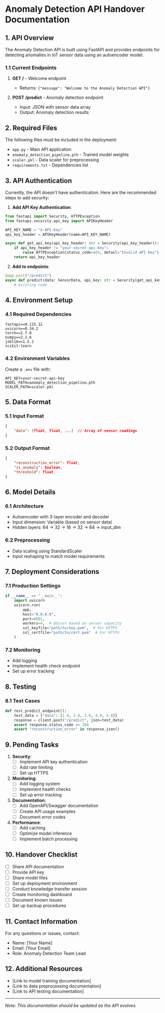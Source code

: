 # Anomaly Detection API Handover Documentation

## 1. API Overview

The Anomaly Detection API is built using FastAPI and provides endpoints for detecting anomalies in IoT sensor data using an autoencoder model.

### 1.1 Current Endpoints

1. **GET /** - Welcome endpoint
   - Returns: `{"message": "Welcome to the Anomaly Detection API"}`

2. **POST /predict** - Anomaly detection endpoint
   - Input: JSON with sensor data array
   - Output: Anomaly detection results

## 2. Required Files

The following files must be included in the deployment:
- `app.py` - Main API application
- `anomaly_detection_pipeline.pth` - Trained model weights
- `scaler.pkl` - Data scaler for preprocessing
- `requirements.txt` - Dependencies list

## 3. API Authentication

Currently, the API doesn't have authentication. Here are the recommended steps to add security:

1. **Add API Key Authentication**:
```python
from fastapi import Security, HTTPException
from fastapi.security.api_key import APIKeyHeader

API_KEY_NAME = "X-API-Key"
api_key_header = APIKeyHeader(name=API_KEY_NAME)

async def get_api_key(api_key_header: str = Security(api_key_header)):
    if api_key_header != "your-secret-api-key":
        raise HTTPException(status_code=403, detail="Invalid API Key")
    return api_key_header
```

2. **Add to endpoints**:
```python
@app.post("/predict")
async def predict(data: SensorData, api_key: str = Security(get_api_key)):
    # existing code
```

## 4. Environment Setup

### 4.1 Required Dependencies
```
fastapi==0.115.12
uvicorn==0.34.2
torch==2.7.0
numpy==2.2.6
joblib==1.5.1
scikit-learn
```

### 4.2 Environment Variables
Create a `.env` file with:
```
API_KEY=your-secret-api-key
MODEL_PATH=anomaly_detection_pipeline.pth
SCALER_PATH=scaler.pkl
```

## 5. Data Format

### 5.1 Input Format
```json
{
    "data": [float, float, ...]  // Array of sensor readings
}
```

### 5.2 Output Format
```json
{
    "reconstruction_error": float,
    "is_anomaly": boolean,
    "threshold": float
}
```

## 6. Model Details

### 6.1 Architecture
- Autoencoder with 3-layer encoder and decoder
- Input dimension: Variable (based on sensor data)
- Hidden layers: 64 → 32 → 16 → 32 → 64 → input_dim

### 6.2 Preprocessing
- Data scaling using StandardScaler
- Input reshaping to match model requirements

## 7. Deployment Considerations

### 7.1 Production Settings
```python
if __name__ == "__main__":
    import uvicorn
    uvicorn.run(
        app,
        host="0.0.0.0",
        port=8001,
        workers=4,  # Adjust based on server capacity
        ssl_keyfile="path/to/key.pem",  # For HTTPS
        ssl_certfile="path/to/cert.pem"  # For HTTPS
    )
```

### 7.2 Monitoring
- Add logging
- Implement health check endpoint
- Set up error tracking

## 8. Testing

### 8.1 Test Cases
```python
def test_predict_endpoint():
    test_data = {"data": [1.0, 2.0, 3.0, 4.0, 5.0]}
    response = client.post("/predict", json=test_data)
    assert response.status_code == 200
    assert "reconstruction_error" in response.json()
```

## 9. Pending Tasks

1. **Security**:
   - [ ] Implement API key authentication
   - [ ] Add rate limiting
   - [ ] Set up HTTPS

2. **Monitoring**:
   - [ ] Add logging system
   - [ ] Implement health checks
   - [ ] Set up error tracking

3. **Documentation**:
   - [ ] Add OpenAPI/Swagger documentation
   - [ ] Create API usage examples
   - [ ] Document error codes

4. **Performance**:
   - [ ] Add caching
   - [ ] Optimize model inference
   - [ ] Implement batch processing

## 10. Handover Checklist

- [ ] Share API documentation
- [ ] Provide API key
- [ ] Share model files
- [ ] Set up deployment environment
- [ ] Conduct knowledge transfer session
- [ ] Create monitoring dashboard
- [ ] Document known issues
- [ ] Set up backup procedures

## 11. Contact Information

For any questions or issues, contact:
- Name: [Your Name]
- Email: [Your Email]
- Role: Anomaly Detection Team Lead

## 12. Additional Resources

- [Link to model training documentation]
- [Link to data preprocessing documentation]
- [Link to API testing documentation]

---

*Note: This documentation should be updated as the API evolves.* 